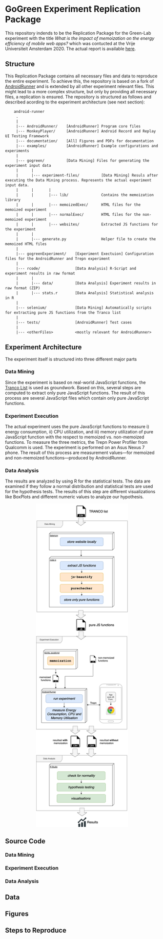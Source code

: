 # GoGreen Experiment Replication Package
This repository indends to be the Replication Package for the Green-Lab experiment with the title _What is the impact of memoization on the energy efficiency of mobile web apps?_ which was contucted at the Vrije Universiteit Amsterdam 2020. The actual report is available [here](https://github.com/OdessaR/android-runner/blob/master/documentation/GoGreen_Report.pdf).


## Structure
This Replication Package contains all necessary files and data to reproduce the entire experiment. To achieve this, the repository is based on a fork of [AndroidRunner](https://github.com/S2-group/android-runner) and is extended by all other experiment relevant files. This might lead to a more complex structure, but only by providing all necessary files, a replication is ensured. The repository is structured as follows and described acording to the experiment architecture (see next section):

```
    android-runner
     .
     |
     |--- AndroidRunner/    [AndroidRunner] Program core files
     |--- MonkeyPlayer/     [AndroidRunner] Android Record and Replay UI Testing Framework
     |--- documentation/    [All] Figures and PDFs for documentation
     |--- examples/         [AndroidRunner] Example configurations and experiments
     |
     |--- gogreen/          [Data Mining] Files for generating the experiment input data
     |      |
     |      |--- experiment-files/          [Data Mining] Resuls after executing the Data Mining process. Represents the actual experiment input data.
     |      |       |
     |      |       |--- lib/               Contains the memoization library
     |      |       |--- memoizedExec/      HTML files for the memoized experiment
     |      |       |--- normalExec/        HTML files for the non-memoized experiment
     |      |       |--- websites/          Extracted JS functions for the experiment
     |      |
     |      |--- generate.py                Helper file to create the memoized HTML files
     |
     |--- gogreenExperiment/    [Experiment Exectuion] Configuration files for the AndroidRunner and Trepn experiment
     |
     |--- rcode/                [Data Analysis] R-Script and experiment results in raw format
     |      |
     |      |--- data/          [Data Analysis] Experiment results in raw format (ZIP)
     |      |--- stats.r        [Data Analysis] Statistical analysis in R
     |
     |--- selenium/             [Data Mining] Automatically scripts for extracting pure JS functions from the Tranco list
     |
     |--- tests/                [AndroidRunner] Test cases
     |
     |--- <otherFiles>          <mostly relevant for AndroidRunner>
```

## Experiment Architecture
The experiment itself is structured into three different major parts

### Data Mining
Since the experiment is based on real-world JavaScript functions, the [Tranco List](https://tranco-list.eu/) is used as groundwork. Based on this, several steps are computed to extract only pure JavaScript functions. The result of this process are several JavaScript files which contain only pure JavaScript functions.

### Experiment Execution
The actual experiment uses the pure JavaScript functions to measure i) energy consumption, ii) CPU utilization, and iii) memory utilization of pure JavaScript function with the respect to memoized vs. non-memoized functions. To measure the three metrics, the Trepn Power Profiler from Qualcomm is used. The experiment is performed on an Asus Nexus 7 phone. The result of this process are measurement values—for memoized and non-memoized functions—produced by AndroidRunner.

### Data Analysis
The results are analyzed by using R for the statistical tests. The data are examined if they follow a normal distribution and statistical tests are used for the hypothesis tests. The results of this step are different visualizations like BoxPlots and different numeric values to analyze our hypothesis.


<p align="center">
    <img src="./documentation/experimentArch.png" alt="GoGreen Experiment Architecture" width="300"/>
</p>




## Source Code

### Data Mining

### Experiment Execution

### Data Analysis


## Data


## Figures


## Steps to Reproduce